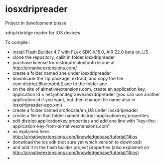 # iosxdripreader

Project in development phase 

xdrip/xbridge reader for iOS devices


To compile :
- install Flash Builder 4.7 with FLex SDK 4.15.0, AIR 22.0 beta en_US
- clone the repository, callit in folder iosxdripreader
- purchase license for distriqute bluetooth le ane at http://airnativeextensions.com/
- create a folder named ane under iosxdripreader
- downloade the zip package, extract, and copy the file com.distriqt.BluetoothLE.ane to the folder ane
- on the site of airnativeextensions.com, create an application key, application id = net.johandegraeve.iosxdripreader (you can use another application id if you want, but then change the name also in iosxdripreader-app.xml)
- create a folder named src/locale/en_US under iosxdripreader
- create a file in that folder named distriqt-applicationkey.properties
- edit distriqt-applicationkey.properties and add one line with "key=the-application-key-from-airnativeextensions.com"
- as explained here http://airnativeextensions.com/knowledgebase/tutorial/1#ios
-   donwload the ios sdk (not sure yet which version to download)
-   and add it in the flash builder project properties (also explained on  http://airnativeextensions.com/knowledgebase/tutorial/1#ios)
-   

